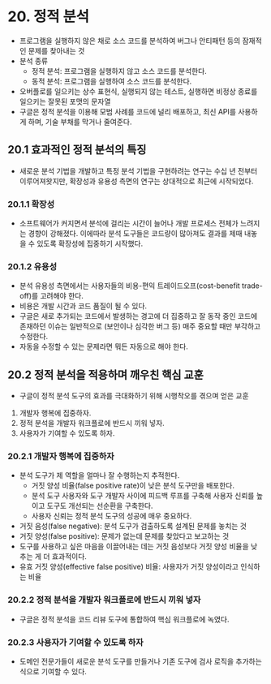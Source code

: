 # 20. 정적 분석

- 프로그램을 실행하지 않은 채로 소스 코드를 분석하여 버그나 안티패턴 등의 잠재적인 문제를 찾아내는 것
- 분석 종류
  - 정적 분석: 프로그램을 실행하지 않고 소스 코드를 분석한다.
  - 동적 분석: 프로그램을 실행하여 소스 코드를 분석한다.
- 오버플로를 일으키는 상수 표현식, 실행되지 않는 테스트, 실행하면 비정상 종료를 일으키는 잘못된 포맷의 문자열
- 구글은 정적 분석을 이용해 모범 사례를 코드에 널리 배포하고, 최신 API를 사용하게 하며, 기술 부채를 막거나 줄여준다.

## 20.1 효과적인 정적 분석의 특징

- 새로운 분석 기법을 개발하고 특정 분석 기법을 구현하려는 연구는 수십 년 전부터 이루어져왓지만, 확장성과 유용성 측면의 연구는 상대적으로 최근에 시작되었다.

### 20.1.1 확장성

- 소프트웨어가 커지면서 분석에 걸리는 시간이 늘어나 개발 프로세스 전체가 느려지는 경향이 강해졌다. 이에따라 분석 도구들은 코드량이 많아져도 결과를 제때 내놓을 수 있도록 확장성에 집중하기 시작했다.

### 20.1.2 유용성

- 분석 유용성 측면에서는 사용자들의 비용-편익 트레이드오프(cost-benefit trade-off)를 고려해야 한다.
- 비용은 개발 시간과 코드 품질이 될 수 있다.
- 구글은 새로 추가되는 코드에서 발생하는 경고에 더 집중하고 잘 동작 중인 코드에 존재하던 이슈는 일반적으로 (보안이나 심각한 버그 등) 매주 중요할 때만 부각하고 수정한다.
- 자동을 수정할 수 있는 문제라면 뭐든 자동으로 해야 한다.

## 20.2 정적 분석을 적용하며 깨우친 핵심 교훈

- 구글이 정적 분석 도구의 효과를 극대화하기 위해 시행착오를 겪으며 얻은 교훈

1. 개발자 행복에 집중하자.
2. 정적 분석을 개발자 워크플로에 반드시 끼워 넣자.
3. 사용자가 기여할 수 있도록 하자.

### 20.2.1 개발자 행복에 집중하자

- 분석 도구가 제 역할을 얼마나 잘 수행하는지 추적한다.
  - 거짓 양성 비율(false positive rate)이 낮은 분석 도구만을 배포한다.
  - 분석 도구 사용자와 도구 개발자 사이에 피드백 루프를 구축해 사용자 신뢰를 높이고 도구도 개선되는 선순환을 구축한다.
  - 사용자 신뢰는 정적 분석 도구의 성공에 매우 중요하다.
- 거짓 음성(false negative): 분석 도구가 검출하도록 설계된 문제를 놓치는 것
- 거짓 양성(false positive): 문제가 없는데 문제를 찾았다고 보고하는 것
- 도구를 사용하고 싶은 마음을 이끌어내는 데는 거짓 음성보다 거짓 양성 비율을 낮추는 게 더 효과적이다.
- 유효 거짓 양성(effective false positive) 비율: 사용자가 거짓 양성이라고 인식하는 비율

### 20.2.2 정적 분석을 개발자 워크플로에 반드시 끼워 넣자

- 구글은 정적 분석을 코드 리뷰 도구에 통합하여 핵심 워크플로에 녹였다.

### 20.2.3 사용자가 기여할 수 있도록 하자

- 도메인 전문가들이 새로운 분석 도구를 만들거나 기존 도구에 검사 로직을 추가하는 식으로 기여할 수 있다.
